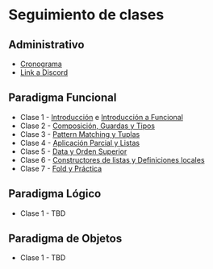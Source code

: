 # Seguimiento de clases

## Administrativo

* [Cronograma](https://docs.google.com/spreadsheets/d/1ELOn_uNe9JqZn4iZ42fqz9l3dhRVCgyaMhi68GEHMFM)
* [Link a Discord](https://discord.gg/4VZWzQRPcg)

## Paradigma Funcional

* Clase 1 - [Introducción](https://github.com/pdep-st/seguimiento/blob/main/seguimiento/2023/intro.md) e [Introducción a Funcional](https://github.com/pdep-st/seguimiento/blob/main/seguimiento/2023/funcional/clase-1.md)
* Clase 2 - [Composición, Guardas y Tipos](https://github.com/pdep-st/seguimiento/blob/main/seguimiento/2023/funcional/clase-2.md)
* Clase 3 - [Pattern Matching y Tuplas](https://github.com/pdep-st/seguimiento/blob/main/seguimiento/2023/funcional/clase-3.md)
* Clase 4 - [Aplicación Parcial y Listas](https://github.com/pdep-st/seguimiento/blob/main/seguimiento/2023/funcional/clase-4.md)
* Clase 5 - [Data y Orden Superior](https://github.com/pdep-st/seguimiento/blob/main/seguimiento/2023/funcional/clase-5.md)
* Clase 6 - [Constructores de listas y Definiciones locales](https://github.com/pdep-st/seguimiento/blob/main/seguimiento/2023/funcional/clase-6.md)
* Clase 7 - [Fold y Práctica](https://github.com/pdep-st/seguimiento/blob/main/seguimiento/2023/funcional/clase-7.md)

## Paradigma Lógico

* Clase 1 - TBD


## Paradigma de Objetos

* Clase 1 - TBD
